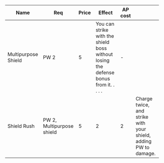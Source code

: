 | **Name**            | **Req**                   | **Price** | **Effect**                                                                                | **AP cost** |                                                                 |
| ------------------- | ------------------------- | --------- | ----------------------------------------------------------------------------------------- | ----------- | --------------------------------------------------------------- |
| Multipurpose Shield | PW 2                      | 5         | You can strike with the shield boss without losing the defense bonus from it.  .  .  .  . | -           |                                                                 |
| Shield Rush         | PW 2, Multipurpose shield | 5         | 2                                                                                         | 2           | Charge twice, and strike with your shield, adding PW to damage. |
